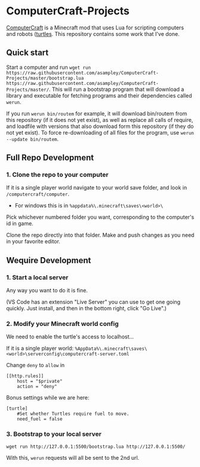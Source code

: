 # ComputerCraft-Projects
[ComputerCraft](https://tweaked.cc/) is a Minecraft mod that uses Lua for scripting computers and robots ([turtles](https://tweaked.cc/module/turtle.html). This repository contains some work that I've done.

## Quick start
Start a computer and run `wget run https://raw.githubusercontent.com/asampley/ComputerCraft-Projects/master/bootstrap.lua https://raw.githubusercontent.com/asampley/ComputerCraft-Projects/master/`. This will run a bootstrap program that will download a library and executable for fetching programs and their dependencies called `werun`.

If you run `werun bin/routem` for example, it will download bin/routem from this repository (if it does not yet exist), as well as replace all calls of require, and loadfile with versions that also download form this repository (if they do not yet exist). To force re-downloading of all files for the program, use `werun --update bin/routem`.

## Full Repo Development

### 1. Clone the repo to your computer

If it is a single player world navigate to your world save folder, and look in `/computercraft/computer`.
 - For windows this is in `%appdata%\.minecraft\saves\<world>\`

Pick whichever numbered folder you want, corresponding to the computer's id in game.

Clone the repo directly into that folder. Make and push changes as you need in your favorite editor.

## Wequire Development

### 1. Start a local server
Any way you want to do it is fine.

(VS Code has an extension "Live Server" you can use to get one going quickly.  Just install, and then in the bottom right, click "Go Live".)

### 2. Modify your Minecraft world config

We need to enable the turtle's access to localhost...

If it is a single player world: `%AppData%\.minecraft\saves\<world>\serverconfig\computercraft-server.toml`

Change `deny` to `allow` in
```
[[http.rules]]
    host = "$private"
    action = "deny"
```

Bonus settings while we are here:
```
[turtle]
	#Set whether Turtles require fuel to move.
	need_fuel = false
```

### 3. Bootstrap to your local server

`wget run http://127.0.0.1:5500/bootstrap.lua http://127.0.0.1:5500/`

With this, `werun` requests will all be sent to the 2nd url.

